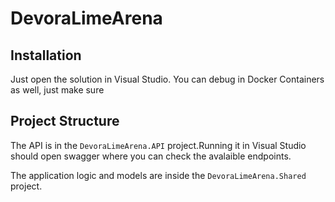 # DevoraLimeArena

## Installation

Just open the solution in Visual Studio. You can debug in Docker Containers as well, just make sure 

## Project Structure

The API is in the `DevoraLimeArena.API` project.Running it in Visual Studio should open swagger where you can check the avalaible endpoints.

The application logic and models are inside the `DevoraLimeArena.Shared` project.